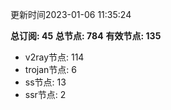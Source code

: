 更新时间2023-01-06 11:35:24

**总订阅: 45**
**总节点: 784**
**有效节点: 135**
- v2ray节点: 114
- trojan节点: 6
- ss节点: 13
- ssr节点: 2
